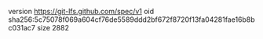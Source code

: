 version https://git-lfs.github.com/spec/v1
oid sha256:5c75078f069a604cf76de5589ddd2bf672f8720f13fa04281fae16b8bc031ac7
size 2882

